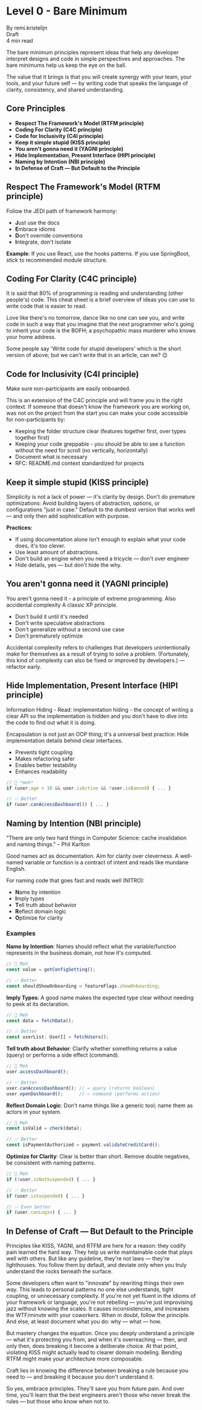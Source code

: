 # Level 0 - Bare Minimum

By remi.kristelijn  
Draft  
4 min read

The bare minimum principles represent ideas that help any developer interpret designs and code in simple perspectives and approaches. The bare minimums help us keep the eye on the ball.

The value that it brings is that you will create synergy with your team, your tools, and your future self — by writing code that speaks the language of clarity, consistency, and shared understanding.

## Core Principles

- **Respect The Framework's Model (RTFM principle)**
- **Coding For Clarity (C4C principle)**
- **Code for Inclusivity (C4I principle)**
- **Keep it simple stupid (KISS principle)**
- **You aren't gonna need it (YAGNI principle)**
- **Hide Implementation, Present Interface (HIPI principle)**
- **Naming by Intention (NBI principle)**
- **In Defense of Craft — But Default to the Principle**

## Respect The Framework's Model (RTFM principle)

Follow the JEDI path of framework harmony:

- **J**ust use the docs
- **E**mbrace idioms
- **D**on't override conventions
- **I**ntegrate, don't isolate

**Example**: If you use React, use the hooks patterns. If you use SpringBoot, stick to recommended module structure.

## Coding For Clarity (C4C principle)

It is said that 80% of programming is reading and understanding (other people's) code. This cheat sheet is a brief overview of ideas you can use to write code that is easier to read.

Love like there's no tomorrow, dance like no one can see you, and write code in such a way that you imagine that the next programmer who's going to inherit your code is the BOFH; a psychopathic mass murderer who knows your home address.

Some people say 'Write code for stupid developers' which is the short version of above; but we can't write that in an article, can we? 😉

## Code for Inclusivity (C4I principle)

Make sure non-participants are easily onboarded.

This is an extension of the C4C principle and will frame you in the right context. If someone that doesn't know the framework you are working on, was not on the project from the start you can make your code accessible for non-participants by:

- Keeping the folder structure clear (features together first, over types together first)
- Keeping your code greppable - you should be able to see a function without the need for scroll (no vertically, horizontally)
- Document what is necessary
- RFC: README.md context standardized for projects

## Keep it simple stupid (KISS principle)

Simplicity is not a lack of power — it's clarity by design. Don't do premature optimizations: Avoid building layers of abstraction, options, or configurations "just in case." Default to the dumbest version that works well — and only then add sophistication with purpose.

**Practices:**

- If using documentation alone isn't enough to explain what your code does, it's too clever.
- Use least amount of abstractions.
- Don't build an engine when you need a tricycle — don't over engineer
- Hide details, yes — but don't hide the why.

## You aren't gonna need it (YAGNI principle)

You aren't gonna need it - a principle of extreme programming. Also accidental complexity A classic XP principle.

- Don't build it until it's needed
- Don't write speculative abstractions
- Don't generalize without a second use case
- Don't prematurely optimize

Accidental complexity refers to challenges that developers unintentionally make for themselves as a result of trying to solve a problem. (Fortunately, this kind of complexity can also be fixed or improved by developers.) — refactor early.

## Hide Implementation, Present Interface (HIPI principle)

Information Hiding - Read: implementation hiding - the concept of writing a clear API so the implementation is hidden and you don't have to dive into the code to find out what it is doing.

Encapsulation is not just an OOP thing; it's a universal best practice: Hide implementation details behind clear interfaces.

- Prevents tight coupling
- Makes refactoring safer
- Enables better testability
- Enhances readability

```javascript
// 🤔 *meh*
if (user.age > 18 && user.isActive && !user.isBanned) { ... }

// ✅ Better
if (user.canAccessDashboard()) { ... }
```

## Naming by Intention (NBI principle)

"There are only two hard things in Computer Science: cache invalidation and naming things." – Phil Karlton

Good names act as documentation. Aim for clarity over cleverness. A well-named variable or function is a contract of intent and reads like mundane English.

For naming code that goes fast and reads well (NITRO):

- **N**ame by intention
- **I**mply types
- **T**ell truth about behavior
- **R**eflect domain logic
- **O**ptimize for clarity

### Examples

**Name by Intention**: Names should reflect what the variable/function represents in the business domain, not how it's computed.

```javascript
// 🤔 Meh
const value = getConfigSetting();

// ✅ Better
const shouldShowOnboarding = featureFlags.showOnboarding;
```

**Imply Types**: A good name makes the expected type clear without needing to peek at its declaration.

```javascript
// 🤔 Meh
const data = fetchData();

// ✅ Better
const userList: User[] = fetchUsers();
```

**Tell truth about Behavior**: Clarify whether something returns a value (query) or performs a side effect (command).

```javascript
// 🤔 Meh
user.accessDashboard();

// ✅ Better
user.canAccessDashboard(); // ← query (returns boolean)
user.openDashboard();      // ← command (performs action)
```

**Reflect Domain Logic**: Don't name things like a generic tool; name them as actors in your system.

```javascript
// 🤔 Meh
const isValid = check(data);

// ✅ Better
const isPaymentAuthorized = payment.validateCreditCard();
```

**Optimize for Clarity**: Clear is better than short. Remove double negatives, be consistent with naming patterns.

```javascript
// 🤔 Meh
if (!user.isNotSuspended) { ... }

// ✅ Better
if (user.isSuspended) { ... }

// ✅ Even better
if (user.canLogin) { ... }
```

## In Defense of Craft — But Default to the Principle

Principles like KISS, YAGNI, and RTFM are here for a reason: they codify pain learned the hard way. They help us write maintainable code that plays well with others. But like any guideline, they're not laws — they're lighthouses. You follow them by default, and deviate only when you truly understand the rocks beneath the surface.

Some developers often want to "innovate" by rewriting things their own way. This leads to personal patterns no one else understands, tight coupling, or unnecessary complexity. If you're not yet fluent in the idioms of your framework or language, you're not rebelling — you're just improvising jazz without knowing the scales. It causes inconsistencies, and increases the WTF/minute with your coworkers. When in doubt, follow the principle. And else, at least document what you do: why — what — how.

But mastery changes the equation. Once you deeply understand a principle — what it's protecting you from, and when it's overreaching — then, and only then, does breaking it become a deliberate choice. At that point, violating KISS might actually lead to clearer domain modeling. Bending RTFM might make your architecture more composable.

Craft lies in knowing the difference between breaking a rule because you need to — and breaking it because you don't understand it.

So yes, embrace principles. They'll save you from future pain. And over time, you'll learn that the best engineers aren't those who never break the rules — but those who know when not to. 